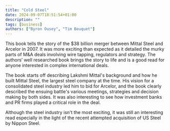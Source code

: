 ```yaml
---
title: "Cold Steel"
date: 2024-09-07T18:51:54+01:00
description: ""
tags: [business]
authors: ["Byron Ousey", "Tim Bouquet"]
---
```


This book tells the story of the $38 billion merger between Mittal Steel and Arcelor in 2007. It was more exciting than expected as it detailed the murky parts of M&A deals involving wire tapping, regulators and strategy. The authors’ well researched book brings the story to life and is a good read for anyone interested in complex international deals.

The book starts off describing Lakshmi Mittal's background and how he built Mittal Steel, the largest steel company at the time. His vision for a consolidated steel industry led him to bid for Arcelor, and the book clearly described the ensuing battle's various meetings, strategies and decision making by both sides. It was also interesting to see how investment banks and PR firms played a critical role in the deal.

Although the steel industry isn't the most exciting, it was still an interesting read especially in the light of the recent attempted acquisition of US Steel by Nippon Steel.
